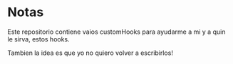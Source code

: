 # Notas

Este repositorio contiene vaios customHooks para ayudarme a mi y a quin le sirva, estos hooks.

Tambien la idea es que yo no quiero volver a escribirlos!